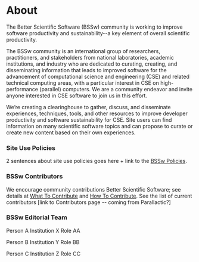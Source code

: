 # About

The Better Scientific Software (BSSw) community is working to improve software productivity and sustainability--a key element of overall scientific productivity.

The BSSw community is an international group of researchers, practitioners, and stakeholders from national laboratories, academic institutions, and industry who are dedicated to curating, creating, and disseminating information that leads to improved software for the advancement of computational science and engineering (CSE) and related technical computing areas, with a particular interest in CSE on high-performance (parallel) computers.  We are a community endeavor and invite anyone interested in CSE software to join us in this effort.  

We’re creating a clearinghouse to gather, discuss, and disseminate experiences, techniques, tools, and other resources to improve developer productivity and software sustainability for CSE.  Site users can find information on many scientific software topics and can propose to curate or create new content based on their own experiences.

### Site Use Policies
2 sentences about site use policies goes here + link to the [BSSw Policies](Policies.md).

### BSSw Contributors
We encourage community contributions Better Scientific Software; see details at [What To Contribute](WhatToContribute.md) and [How To Contribute](HowToContribute.md).  See the list of current contributors [link to Contributors page -- coming from Parallactic?]

### BSSw Editorial Team
Person A
Institution X
Role AA

Person B
Institution Y
Role BB

Person C
Institution Z
Role CC

<!---
Coming later: You can also <join our mailing list>, <read our blog>, and <send us mail>.
BSS Site: About
--->
